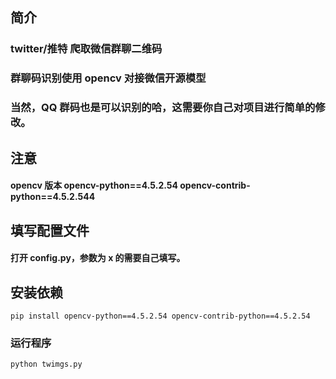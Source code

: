 ## 简介

### twitter/推特 爬取微信群聊二维码

### 群聊码识别使用 opencv 对接微信开源模型

### 当然，QQ 群码也是可以识别的哈，这需要你自己对项目进行简单的修改。

## 注意

#### opencv 版本 opencv-python==4.5.2.54 opencv-contrib-python==4.5.2.544

## 填写配置文件

#### 打开 config.py，参数为 x 的需要自己填写。

## 安装依赖

`pip install opencv-python==4.5.2.54 opencv-contrib-python==4.5.2.54`

### 运行程序

`python twimgs.py`
